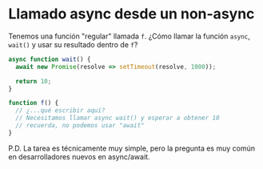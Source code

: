 # Llamado async desde un non-async

Tenemos una función "regular" llamada `f`. ¿Cómo llamar la función `async`, `wait()` y usar su resultado dentro de `f`?

```javascript
async function wait() {
  await new Promise(resolve => setTimeout(resolve, 1000));

  return 10;
}

function f() {
  // ¿...qué escribir aquí?
  // Necesitamos llamar async wait() y esperar a obtener 10
  // recuerda, no podemos usar "await"
}
```

P.D. La tarea es técnicamente muy simple, pero la pregunta es muy común en desarrolladores nuevos en async/await.

